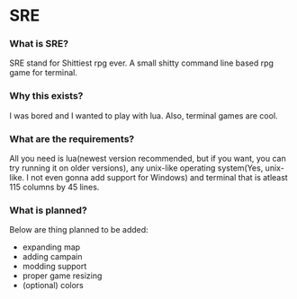 # SRE

### What is SRE?
SRE stand for Shittiest rpg ever. A small shitty command line based rpg game for terminal.
### Why this exists?
I was bored and I wanted to play with lua. Also, terminal games are cool.
### What are the requirements?
All you need is lua(newest version recommended, but if you want, you can try running it on older versions), any unix-like operating system(Yes, unix-like. I not even gonna add support for Windows) and terminal that is atleast 115 columns by 45 lines.
### What is planned?
Below are thing planned to be added:

* expanding map
* adding campain
* modding support
* proper game resizing
* (optional) colors

